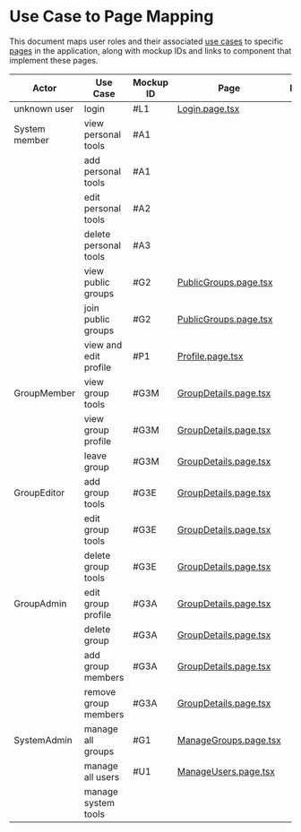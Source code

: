 
# Use Case to Page Mapping
This document maps user roles and their associated [use cases](https://git.thm.de/softwarearchitektur-wz-ss24/studentswa2025/enton/gromokoso/-/blob/master/docs/diagrams/use_case.svg?ref_type=heads) to specific [pages](../src/pages/) in the application, along with mockup IDs and links to component that implement these pages.


| Actor         | Use Case              | Mockup ID | Page                                                                           | Implemented | Needed Entpoints                             |
| ------------- | --------------------- | --------- | ------------------------------------------------------------------------------ | ----------- | -------------------------------------------- |
| unknown user  | login                 | #L1       | [Login.page.tsx](../src/pages/Common/Login/Login.page.tsx)                     |             |                                              |
| System member | view personal tools   | #A1       |                                                                                |             | **GET** `/users/<username>/apis`             |
|               | add personal tools    | #A1       |                                                                                |             | **POST** `/users/<username>/apis`            |
|               | edit personal tools   | #A2       |                                                                                |             | **PUT** `/users/<username>/apis/<_id>`       |
|               | delete personal tools | #A3       |                                                                                |             | **DELETE** `/users/<username>/apis/<_id>`    |
|               | view public groups    | #G2       | [PublicGroups.page.tsx](../src/pages/Group/PublicGroups/PublicGroups.page.tsx) |             | **GET** `/groups?accessibility=public`       |
|               | join public groups    | #G2       | [PublicGroups.page.tsx](../src/pages/Group/PublicGroups/PublicGroups.page.tsx) |             | **POST** `/groups/<name>/users`              |
|               | view and edit profile | #P1       | [Profile.page.tsx](../src/pages/Common/Profile/Profile.page.tsx)               |             | **GET** `/users/<username> `                 |
| GroupMember   | view group tools      | #G3M      | [GroupDetails.page.tsx](../src/pages/Group/GroupDetails/GroupDetails.page.tsx) |             | **GET** `/groups/<name>/apis`                |
|               | view group profile    | #G3M      | [GroupDetails.page.tsx](../src/pages/Group/GroupDetails/GroupDetails.page.tsx) |             | **GET** `/groups/<name>`                     |
|               | leave group           | #G3M      | [GroupDetails.page.tsx](../src/pages/Group/GroupDetails/GroupDetails.page.tsx) |             | **DELETE** `/groups/<name>/users/<username>` |
| GroupEditor   | add group tools       | #G3E      | [GroupDetails.page.tsx](../src/pages/Group/GroupDetails/GroupDetails.page.tsx) |             | **POST** `/groups/<name>/apis`               |
|               | edit group tools      | #G3E      | [GroupDetails.page.tsx](../src/pages/Group/GroupDetails/GroupDetails.page.tsx) |             | **PUT** `/groups/<name>/apis/<api_id>`       |
|               | delete group tools    | #G3E      | [GroupDetails.page.tsx](../src/pages/Group/GroupDetails/GroupDetails.page.tsx) |             | **DELETE** `/groups/<name>/apis/<api_id>`    |
| GroupAdmin    | edit group profile    | #G3A      | [GroupDetails.page.tsx](../src/pages/Group/GroupDetails/GroupDetails.page.tsx) |             | **PUT** `/groups/<name>`                     |
|               | delete group          | #G3A      | [GroupDetails.page.tsx](../src/pages/Group/GroupDetails/GroupDetails.page.tsx) |             | **DELETE** `/groups/<name>`                     |
|               | add group members     | #G3A      | [GroupDetails.page.tsx](../src/pages/Group/GroupDetails/GroupDetails.page.tsx) |             | **POST** `/groups/<name>/users`              |
|               | remove group members  | #G3A      | [GroupDetails.page.tsx](../src/pages/Group/GroupDetails/GroupDetails.page.tsx) |             | **DELETE** `/groups/<name>/users`            |
| SystemAdmin   | manage all groups     | #G1       | [ManageGroups.page.tsx](../src/pages/Group/ManageGroups/ManageGroups.page.tsx) |             | **FULL CRUD**                                |
|               | manage all users      | #U1       | [ManageUsers.page.tsx](../src/pages/User/ManageUsers/ManageUsers.page.tsx)     |             | **FULL CRUD**                                |
|               | manage system tools   |           |                                                                                |             |                                              |
